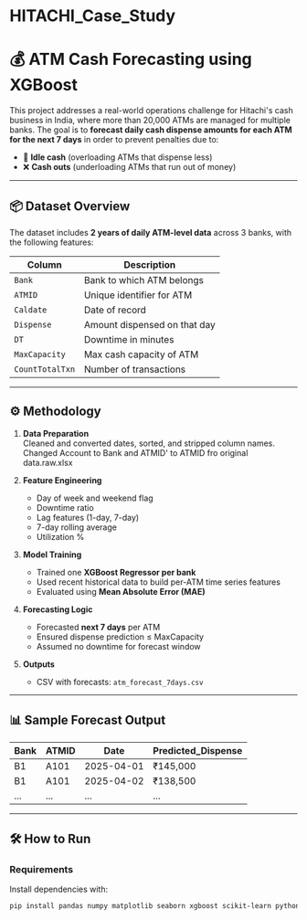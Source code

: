# HITACHI_Case_Study

# 💰 ATM Cash Forecasting using XGBoost

This project addresses a real-world operations challenge for Hitachi's cash business in India, where more than 20,000 ATMs are managed for multiple banks. The goal is to **forecast daily cash dispense amounts for each ATM for the next 7 days** in order to prevent penalties due to:

- 💸 **Idle cash** (overloading ATMs that dispense less)
- ❌ **Cash outs** (underloading ATMs that run out of money)

---

## 📦 Dataset Overview

The dataset includes **2 years of daily ATM-level data** across 3 banks, with the following features:

| Column          | Description |
|----------------|-------------|
| `Bank`         | Bank to which ATM belongs |
| `ATMID`        | Unique identifier for ATM |
| `Caldate`      | Date of record |
| `Dispense`     | Amount dispensed on that day |
| `DT`           | Downtime in minutes |
| `MaxCapacity`  | Max cash capacity of ATM |
| `CountTotalTxn`| Number of transactions |

---

## ⚙️ Methodology

1. **Data Preparation**  
   Cleaned and converted dates, sorted, and stripped column names. Changed Account to Bank and ATMID' to ATMID fro original data.raw.xlsx

2. **Feature Engineering**  
   - Day of week and weekend flag  
   - Downtime ratio  
   - Lag features (1-day, 7-day)  
   - 7-day rolling average  
   - Utilization %

3. **Model Training**  
   - Trained one **XGBoost Regressor per bank**  
   - Used recent historical data to build per-ATM time series features  
   - Evaluated using **Mean Absolute Error (MAE)**

4. **Forecasting Logic**  
   - Forecasted **next 7 days** per ATM  
   - Ensured dispense prediction ≤ MaxCapacity  
   - Assumed no downtime for forecast window
   

5. **Outputs**  
   - CSV with forecasts: `atm_forecast_7days.csv`  

---

## 📊 Sample Forecast Output

| Bank | ATMID | Date       | Predicted_Dispense |
|------|-------|------------|--------------------|
| B1   | A101  | 2025-04-01 | ₹145,000           |
| B1   | A101  | 2025-04-02 | ₹138,500           |
| ...  | ...   | ...        | ...                |

---

## 🛠️ How to Run

### Requirements
Install dependencies with:

```bash
pip install pandas numpy matplotlib seaborn xgboost scikit-learn python-pptx openpyxl

